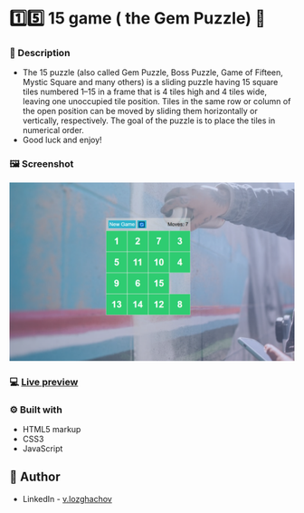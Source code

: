 # 1️⃣5️⃣ 15 game ( the Gem Puzzle) 🧩

### 📖 Description

+ The 15 puzzle (also called Gem Puzzle, Boss Puzzle, Game of Fifteen, Mystic Square and many others) is a sliding puzzle having 15 square tiles numbered 1–15 in a frame that is 4 tiles high and 4 tiles wide, leaving one unoccupied tile position. Tiles in the same row or column of the open position can be moved by sliding them horizontally or vertically, respectively. The goal of the puzzle is to place the tiles in numerical order.
+ Good luck and enjoy!  

### 🖼 Screenshot
![](./Screenshot.png)
### 💻 [Live preview](https://thegempuzzle.netlify.app/)
### ⚙ Built with
- HTML5 markup
- CSS3
- JavaScript
## 👤 Author
- LinkedIn - [v.lozghachov](https://www.linkedin.com/in/valerii-lozghachov/)
